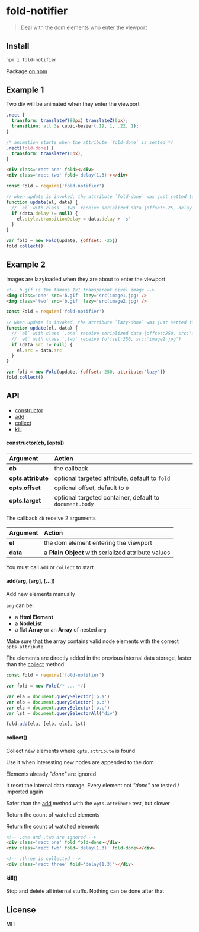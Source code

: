 # fold-notifier

> Deal with the dom elements who enter the viewport

## Install

```bash
npm i fold-notifier
```

Package [on npm](https://www.npmjs.com/package/fold-notifier)

## Example 1

Two div will be animated when they enter the viewport

```css
.rect {
  transform: translateY(80px) translateZ(0px);
  transition: all 3s cubic-bezier(.19, 1, .22, 1);
}

/* animation starts when the attribute `fold-done` is setted */
.rect[fold-done] {
  transform: translateY(0px);
}
```

```html
<div class='rect one' fold></div>
<div class='rect two' fold='delay(1.3)'></div>
```

```js
const Fold = require('fold-notifier')

// when update is invoked, the attribute `fold-done` was just setted to `el`
function update(el, data) {
  // `el` with class `.two` receive serialized data {offset:-25, delay:-1.3}
  if (data.delay != null) {
    el.style.transitionDelay = data.delay + 's'
  }
}

var fold = new Fold(update, {offset: -25})
fold.collect()
```

## Example 2

Images are lazyloaded when they are about to enter the viewport

```html
<!-- b.gif is the famous 1x1 transparent pixel image -->
<img class='one' src='b.gif' lazy='src(image1.jpg)'/>
<img class='two' src='b.gif' lazy='src(image2.jpg)'/>
```

```js
const Fold = require('fold-notifier')

// when update is invoked, the attribute `lazy-done` was just setted to `el`
function update(el, data) {
  // `el` with class `.one` receive serialized data {offset:250, src:'image1.jpg'}
  // `el` with class `.two` receive {offset:250, src:'image2.jpg'}
  if (data.src != null) {
    el.src = data.src
  }
}

var fold = new Fold(update, {offset: 250, attribute:'lazy'})
fold.collect()
```

## API

* [constructor](#constructorcb-opts)
* [add](#addarg-arg-)
* [collect](#collect)
* [kill](#kill)

#### constructor(cb, [opts])

| Argument | Action |
| :------ | :------- |
| **cb** | the callback |
| **opts.attribute** | optional targeted attribute, default to `fold` |
| **opts.offset** | optional offset, default to `0` |
| **opts.target** | optional targeted container, default to `document.body` |

The callback `cb` receive 2 arguments

| Argument | Action |
| :------ | :------- |
| **el** | the dom element entering the viewport |
| **data** | a **Plain Object** with serialized attribute values |

You must call `add` or `collect` to start

#### add(arg, [arg], [...])

Add new elements manually

`arg` can be:

* a **Html Element**
* a **NodeList**
* a flat **Array** or an **Array** of nested `arg`

Make sure that the array contains valid node elements with the correct `opts.attribute`

The elements are directly added in the previous internal data storage, faster than the [collect](#collect) method

```js
const Fold = require('fold-notifier')

var fold = new Fold(/* ... */)

var ela = document.querySelector('p.a')
var elb = document.querySelector('p.b')
var elc = document.querySelector('p.c')
var lst = document.querySelectorAll('div')

fold.add(ela, [elb, elc], lst)
```

#### collect()

Collect new elements where `opts.attribute` is found

Use it when interesting new nodes are appended to the dom

Elements already *"done"* are ignored

It reset the internal data storage. Every element not *"done"* are tested / imported again

Safer than the [add](#addarg-arg-) method with the `opts.attribute` test, but slower

Return the count of watched elements

Return the count of watched elements

```html
<!-- .one and .two are ignored -->
<div class='rect one' fold fold-done></div>
<div class='rect two' fold='delay(1.3)' fold-done></div>

<!-- .three is collected -->
<div class='rect three' fold='delay(1.3)'></div>
```

#### kill()

Stop and delete all internal stuffs. Nothing can be done after that

## License

MIT
